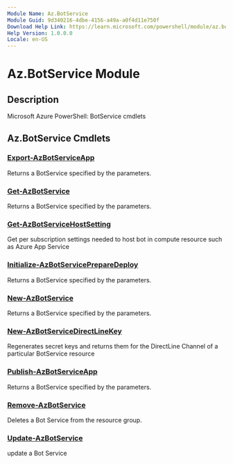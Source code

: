 ```yaml
---
Module Name: Az.BotService
Module Guid: 9d340216-4dbe-4156-a49a-a0f4d11e750f
Download Help Link: https://learn.microsoft.com/powershell/module/az.botservice
Help Version: 1.0.0.0
Locale: en-US
---
```


# Az.BotService Module
## Description
Microsoft Azure PowerShell: BotService cmdlets

## Az.BotService Cmdlets
### [Export-AzBotServiceApp](Export-AzBotServiceApp.md)
Returns a BotService specified by the parameters.

### [Get-AzBotService](Get-AzBotService.md)
Returns a BotService specified by the parameters.

### [Get-AzBotServiceHostSetting](Get-AzBotServiceHostSetting.md)
Get per subscription settings needed to host bot in compute resource such as Azure App Service

### [Initialize-AzBotServicePrepareDeploy](Initialize-AzBotServicePrepareDeploy.md)
Returns a BotService specified by the parameters.

### [New-AzBotService](New-AzBotService.md)
Returns a BotService specified by the parameters.

### [New-AzBotServiceDirectLineKey](New-AzBotServiceDirectLineKey.md)
Regenerates secret keys and returns them for the DirectLine Channel of a particular BotService resource

### [Publish-AzBotServiceApp](Publish-AzBotServiceApp.md)
Returns a BotService specified by the parameters.

### [Remove-AzBotService](Remove-AzBotService.md)
Deletes a Bot Service from the resource group.

### [Update-AzBotService](Update-AzBotService.md)
update a Bot Service

